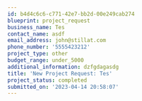 ```yaml
---
id: b4d4c6c6-c771-42e7-bb2d-00e249cab274
blueprint: project_request
business_name: Tes
contact_name: asdf
email_address: john@stillat.com
phone_number: '5555423212'
project_type: other
budget_range: under_5000
additional_information: dzfgdagasdg
title: 'New Project Request: Tes'
project_status: completed
submitted_on: '2023-04-14 20:58:07'
---
```

